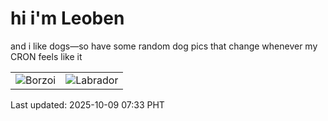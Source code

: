 # hi i'm Leoben

and i like dogs—so have some random dog pics that change whenever my CRON feels like it

|  |  |
|--------|----------|
| ![Borzoi](https://random-dog-vercel.vercel.app/api/random-borzoi?v=1759966413) | ![Labrador](https://random-dog-vercel.vercel.app/api/random-labrador?v=1759966413) |

Last updated: 2025-10-09 07:33 PHT
